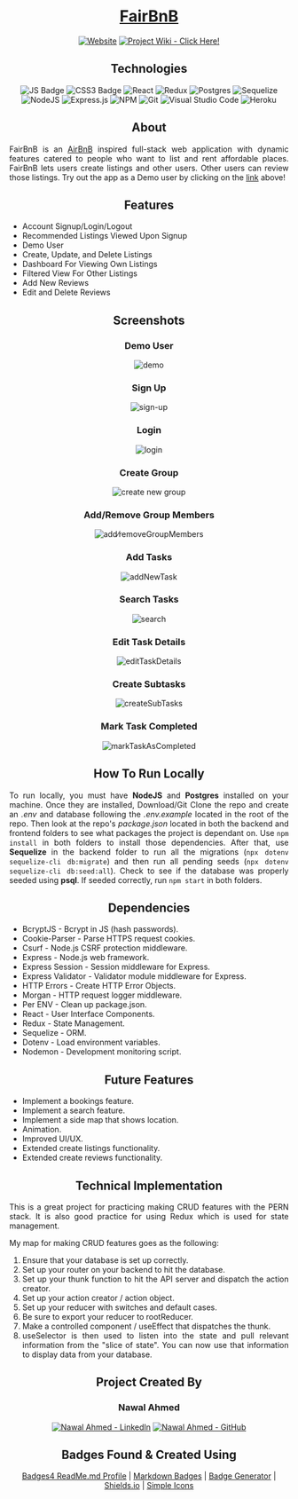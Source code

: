 <div align="center">

# [FairBnB](https://fairbnb-app.herokuapp.com/)

[![Website](https://img.shields.io/website?down_message=OFFLINE%20%3A%28&label=APP%20IS%20&logo=HEROKU&style=for-the-badge&up_message=ONLINE.%20CLICK%20HERE%21&url=https%3A%2F%2Ffairbnb-app.herokuapp.com%2F)](https://fairbnb-app.herokuapp.com/)
[![Project Wiki - Click Here!](https://img.shields.io/static/v1?label=Project+Wiki&message=Click+Here!&color=%23CFD8DC&style=for-the-badge&logo=GitHub&logoColor=white)](https://github.com/juniporous/TODO-Project/wiki)

## Technologies

![JS Badge](https://img.shields.io/badge/JavaScript-F7DF1E?style=for-the-badge&logo=javascript&logoColor=black)
![CSS3 Badge](https://img.shields.io/badge/CSS3-1572B6?style=for-the-badge&logo=css3&logoColor=white)
![React](https://img.shields.io/badge/react-%2320232a.svg?style=for-the-badge&logo=react&logoColor=%2361DAFB)
![Redux](https://img.shields.io/badge/redux-%23593d88.svg?style=for-the-badge&logo=redux&logoColor=white)
![Postgres](https://img.shields.io/badge/postgres-%23316192.svg?style=for-the-badge&logo=postgresql&logoColor=white)
![Sequelize](https://img.shields.io/static/v1?label=&message=Sequelize&color=%232F406A&style=for-the-badge&logo=Sequelize&logoColor=%2303AFEF)
![NodeJS](https://img.shields.io/badge/node.js-6DA55F?style=for-the-badge&logo=node.js&logoColor=white)
![Express.js](https://img.shields.io/badge/express.js-%23404d59.svg?style=for-the-badge&logo=express&logoColor=%2361DAFB)
![NPM](https://img.shields.io/badge/npm-CB3837?style=for-the-badge&logo=npm&logoColor=white)
![Git](https://img.shields.io/badge/git-%23F05033.svg?style=for-the-badge&logo=git&logoColor=white)
![Visual Studio Code](https://img.shields.io/badge/Visual%20Studio%20Code-0078d7.svg?style=for-the-badge&logo=visual-studio-code&logoColor=white)
![Heroku](https://img.shields.io/badge/heroku-%23430098.svg?style=for-the-badge&logo=heroku&logoColor=white)

</div>

<div align="center">

## About

<div>

<div align="justify">

FairBnB is an [AirBnB](https://www.airbnb.com/) inspired full-stack web application with dynamic features catered to people who want to list and rent affordable places. FairBnB lets users create listings and other users. Other users can review those listings. Try out the app as a Demo user by clicking on the [link](https://fairbnb-app.herokuapp.com/) above!

<div>

<div align="center">

## Features

<div>

<div align="justify">

- Account Signup/Login/Logout
- Recommended Listings Viewed Upon Signup
- Demo User
- Create, Update, and Delete Listings
- Dashboard For Viewing Own Listings
- Filtered View For Other Listings
- Add New Reviews
- Edit and Delete Reviews

<div>

<div align="center">

## Screenshots

<div>

<div align="center">

### Demo User

![demo](https://user-images.githubusercontent.com/11577850/138720984-be43bf04-c4df-484d-bd8a-d4dd87f159b3.png)

### Sign Up

![sign-up](https://user-images.githubusercontent.com/11577850/138721169-8c6443e6-cd43-4386-a2fd-12d4396572b5.png)

### Login

![login](https://user-images.githubusercontent.com/11577850/138721230-54f5a525-9729-46db-ab40-a230acecbcf5.png)

### Create Group

![create new group](https://user-images.githubusercontent.com/11577850/138721293-3de5c9d5-417c-4ff0-812d-ad3beb4765cf.png)

### Add/Remove Group Members

![add⁄removeGroupMembers](https://user-images.githubusercontent.com/11577850/138721475-4d6f78c3-bebc-47b4-8171-9e04450e4e1f.png)

### Add Tasks

![addNewTask](https://user-images.githubusercontent.com/11577850/138721510-d09c0ab1-f7b6-412b-920a-2ac9127d1a39.png)

### Search Tasks

![search](https://user-images.githubusercontent.com/11577850/138721549-7233741b-b20a-44c3-9c95-51460296ed45.png)

### Edit Task Details

![editTaskDetails](https://user-images.githubusercontent.com/11577850/138721596-d8c9a82d-df05-4deb-b699-9aaf35d4a238.png)

### Create Subtasks

![createSubTasks](https://user-images.githubusercontent.com/11577850/138723133-f83588ce-0f45-43b5-8d91-b7c050ccb7bb.png)

### Mark Task Completed

![markTaskAsCompleted](https://user-images.githubusercontent.com/11577850/138721671-2b15ae27-7b74-445d-b9de-ba7c13781ce6.png)

<div>

<div align="center">

## How To Run Locally

<div>

<div align="justify">

To run locally, you must have **NodeJS** and **Postgres** installed on your machine. Once they are installed, Download/Git Clone the repo and create an *.env* and database following the *.env.example* located in the root of the repo. Then look at the repo's *package.json* located in both the backend and frontend folders to see what packages the project is dependant on. Use `npm install` in both folders to install those dependencies. After that, use **Sequelize** in the backend folder to run all the migrations (`npx dotenv sequelize-cli db:migrate`) and then run all pending seeds (`npx dotenv sequelize-cli db:seed:all`). Check to see if the database was properly seeded using **psql**. If seeded correctly, run `npm start` in both folders.

<div>

<div align="center">

## Dependencies

<div>

<div align="justify">

- BcryptJS - Bcrypt in JS (hash passwords).
- Cookie-Parser - Parse HTTPS request cookies.
- Csurf - Node.js CSRF protection middleware.
- Express - Node.js web framework.
- Express Session - Session middleware for Express.
- Express Validator - Validator module middleware for Express.
- HTTP Errors - Create HTTP Error Objects.
- Morgan - HTTP request logger middleware.
- Per ENV - Clean up package.json.
- React - User Interface Components.
- Redux - State Management.
- Sequelize - ORM.
- Dotenv - Load environment variables.
- Nodemon - Development monitoring script.

<div>

<div align="center">

## Future Features

<div>

<div align="justify">

- Implement a bookings feature.
- Implement a search feature.
- Implement a side map that shows location.
- Animation.
- Improved UI/UX.
- Extended create listings functionality.
- Extended create reviews functionality.

<div>


<div align="center">

## Technical Implementation

<div>

<div align="justify">

This is a great project for practicing making CRUD features with the PERN stack. It is also good practice for using Redux which is used for state management.

My map for making CRUD features goes as the following:
1. Ensure that your database is set up correctly.
2. Set up your router on your backend to hit the database.
3. Set up your thunk function to hit the API server and dispatch the action creator.
4. Set up your action creator / action object.
5. Set up your reducer with switches and default cases.
6. Be sure to export your reducer to rootReducer.
7. Make a controlled component / useEffect that dispatches the thunk.
8. useSelector is then used to listen into the state and pull relevant information from the "slice of state". You can now use that information to display data from your database.

<div>


<div align="center">

## Project Created By
### Nawal Ahmed

[![Nawal Ahmed - LinkedIn](https://img.shields.io/static/v1?label=Nawal+Ahmed&message=LinkedIn&color=%230077B5&style=for-the-badge&logo=LinkedIn&logoColor=white)](https://www.linkedin.com/in/nawaljahmed/) [![Nawal Ahmed - GitHub](https://img.shields.io/static/v1?label=Nawal+Ahmed&message=GitHub&color=%23161B22&style=for-the-badge&logo=GitHub&logoColor=white)](https://github.com/nawaljahmed)

<div>

<div align="center">

## Badges Found & Created Using
[Badges4 ReadMe.md Profile](https://github.com/alexandresanlim/Badges4-README.md-Profile) | [Markdown Badges](https://github.com/Ileriayo/markdown-badges) | [Badge Generator](https://michaelcurrin.github.io/badge-generator/#/generic) | [Shields.io](https://shields.io/) | [Simple Icons](https://simpleicons.org/)

<div>
